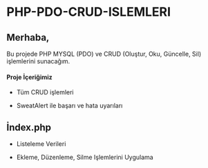 # PHP-PDO-CRUD-ISLEMLERI
## Merhaba,

Bu projede PHP MYSQL (PDO) ve CRUD (Oluştur, Oku, Güncelle, Sil) işlemlerini sunacağım.

#### Proje İçeriğimiz

* Tüm CRUD işlemleri

* SweatAlert ile başarı ve hata uyarıları

## İndex.php

* Listeleme Verileri

- Ekleme, Düzenleme, Silme Işlemlerini Uygulama
  
